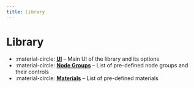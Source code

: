 ```yaml
---
title: Library
---
```


# Library

<div class="grid cards" markdown>

- :material-circle: __[UI]__ – Main UI of the library and its options
- :material-circle: __[Node Groups]__ – List of pre-defined node groups and their controls
- :material-circle: __[Materials]__ – List of pre-defined materials

</div>

  [UI]: ui.md
  [Node Groups]: node_groups.md
  [Materials]: materials.md
